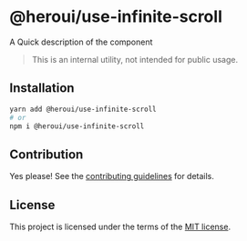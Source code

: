 # @heroui/use-infinite-scroll

A Quick description of the component

> This is an internal utility, not intended for public usage.

## Installation

```sh
yarn add @heroui/use-infinite-scroll
# or
npm i @heroui/use-infinite-scroll
```

## Contribution

Yes please! See the
[contributing guidelines](https://github.com/nextui-org/nextui/blob/master/CONTRIBUTING.md)
for details.

## License

This project is licensed under the terms of the
[MIT license](https://github.com/nextui-org/nextui/blob/master/LICENSE).
